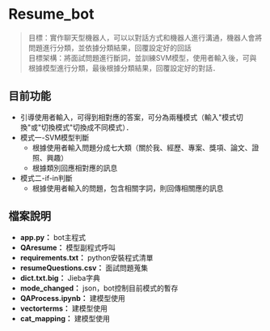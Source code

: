 # Resume_bot
> 目標：實作聊天型機器人，可以以對話方式和機器人進行溝通，機器人會將問題進行分類，並依據分類結果，回覆設定好的回話
> <br>目標架構：將面試問題進行斷詞，並訓練SVM模型，使用者輸入後，可與根據模型進行分類，最後根據分類結果，回覆設定好的對話．

## 目前功能
* 引導使用者輸入，可得到相對應的答案，可分為兩種模式（輸入"模式切換"或"切換模式"切換成不同模式）．
* 模式一-SVM模型判斷
  * 根據使用者輸入問題分成七大類（關於我、經歷、專案、獎項、論文、證照、興趣）
  * 根據類別回應相對應的訊息
* 模式二-if-in判斷
  * 根據使用者輸入的問題，包含相關字詞，則回傳相關應的訊息


## 檔案說明
* **app.py：** bot主程式
* **QAresume：** 模型副程式呼叫
* **requirements.txt：** python安裝程式清單
* **resumeQuestions.csv：** 面試問題蒐集
* **dict.txt.big：** Jieba字典
* **mode_changed：** json，bot控制目前模式的暫存
* **QAProcess.ipynb：** 建模型使用
* **vectorterms：** 建模型使用
* **cat_mapping：** 建模型使用

